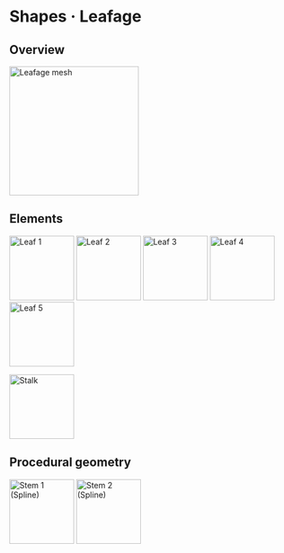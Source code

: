 # Shapes · Leafage

## Overview

<a href="Leafage.obj"><img src="Leafage.png" title="Leafage mesh" height="230" /></a>

## Elements

<a href="Leaf1.obj"><img src="Leaf1.png" title="Leaf 1" height="115" /></a>
<a href="Leaf2.obj"><img src="Leaf2.png" title="Leaf 2" height="115" /></a>
<a href="Leaf3.obj"><img src="Leaf3.png" title="Leaf 3" height="115" /></a>
<a href="Leaf4.obj"><img src="Leaf4.png" title="Leaf 4" height="115" /></a>
<a href="Leaf5.obj"><img src="Leaf5.png" title="Leaf 5" height="115" /></a>

<a href="Stem.obj"><img src="Stem.png" title="Stalk" height="115" /></a>

## Procedural geometry

<a href="Procedural/Stem1.spline.iges"><img src="Procedural/Stem1.spline.png" title="Stem 1 (Spline)" height="115" /></a>
<a href="Procedural/Stem1.spline.iges"><img src="Procedural/Stem2.spline.png" title="Stem 2 (Spline)" height="115" /></a>
